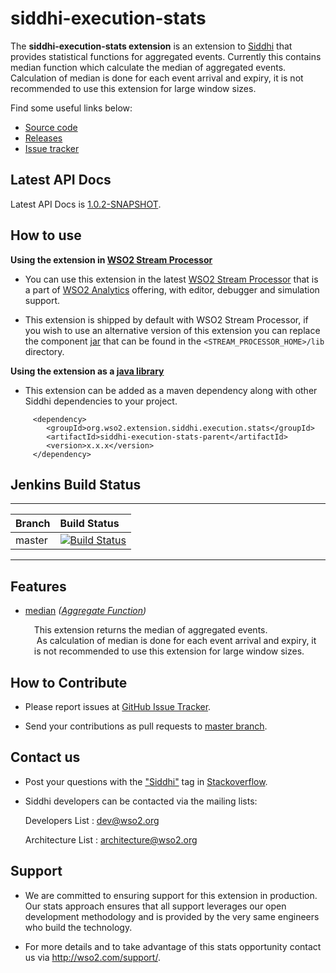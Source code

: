 siddhi-execution-stats
======================================

The **siddhi-execution-stats extension** is an extension to <a target="_blank" href="https://wso2.github.io/siddhi">Siddhi</a> that provides statistical functions for aggregated events. Currently this contains median 
function which calculate the median of aggregated events. Calculation of median is done for  each event arrival and expiry, it is not recommended to use this extension for large window sizes.

Find some useful links below:

* <a target="_blank" href="https://github.com/wso2-extensions/siddhi-execution-stats">Source code</a>
* <a target="_blank" href="https://github.com/wso2-extensions/siddhi-execution-stats/releases">Releases</a>
* <a target="_blank" href="https://github.com/wso2-extensions/siddhi-execution-stats/issues">Issue tracker</a>

## Latest API Docs 

Latest API Docs is <a target="_blank" href="https://wso2-extensions.github.io/siddhi-execution-stats/api/1.0.2-SNAPSHOT">1.0.2-SNAPSHOT</a>.

## How to use 

**Using the extension in <a target="_blank" href="https://github.com/wso2/product-sp">WSO2 Stream Processor</a>**

* You can use this extension in the latest <a target="_blank" href="https://github.com/wso2/product-sp/releases">WSO2 Stream Processor</a> that is a part of <a target="_blank" href="http://wso2.com/analytics?utm_source=gitanalytics&utm_campaign=gitanalytics_Jul17">WSO2 Analytics</a> offering, with editor, debugger and simulation support. 

* This extension is shipped by default with WSO2 Stream Processor, if you wish to use an alternative version of this extension you can replace the component <a target="_blank" href="https://github.com/wso2-extensions/siddhi-execution-stats/releases">jar</a> that can be found in the `<STREAM_PROCESSOR_HOME>/lib` directory.

**Using the extension as a <a target="_blank" href="https://wso2.github.io/siddhi/documentation/running-as-a-java-library">java library</a>**

* This extension can be added as a maven dependency along with other Siddhi dependencies to your project.

```
     <dependency>
        <groupId>org.wso2.extension.siddhi.execution.stats</groupId>
        <artifactId>siddhi-execution-stats-parent</artifactId>
        <version>x.x.x</version>
     </dependency>
```

## Jenkins Build Status

---

|  Branch | Build Status |
| :------ |:------------ | 
| master  | [![Build Status](https://wso2.org/jenkins/view/All%20Builds/job/siddhi/job/siddhi-execution-stats/badge/icon)](https://wso2.org/jenkins/view/All%20Builds/job/siddhi/job/siddhi-execution-stats/) |

---

## Features

* <a target="_blank" href="https://wso2-extensions.github.io/siddhi-execution-stats/api/1.0.2-SNAPSHOT/#median-aggregate-function">median</a> *(<a target="_blank" href="https://wso2.github.io/siddhi/documentation/siddhi-4.0/#aggregate-functions">Aggregate Function</a>)*<br><div style="padding-left: 1em;"><p>This extension returns the median of aggregated events.<br>&nbsp;As calculation of median is done for each event arrival and expiry, it is not recommended to use this extension for large window sizes. </p></div>

## How to Contribute
 
  * Please report issues at <a target="_blank" href="https://github.com/wso2-extensions/siddhi-execution-stats/issues">GitHub Issue Tracker</a>.
  
  * Send your contributions as pull requests to <a target="_blank" href="https://github.com/wso2-extensions/siddhi-execution-stats/tree/master">master branch</a>. 
 
## Contact us 

 * Post your questions with the <a target="_blank" href="http://stackoverflow.com/search?q=siddhi">"Siddhi"</a> tag in <a target="_blank" href="http://stackoverflow.com/search?q=siddhi">Stackoverflow</a>. 
 
 * Siddhi developers can be contacted via the mailing lists:
 
    Developers List   : [dev@wso2.org](mailto:dev@wso2.org)
    
    Architecture List : [architecture@wso2.org](mailto:architecture@wso2.org)
 
## Support 

* We are committed to ensuring support for this extension in production. Our stats approach ensures that all support leverages our open development methodology and is provided by the very same engineers who build the technology. 

* For more details and to take advantage of this stats opportunity contact us via <a target="_blank" href="http://wso2.com/support?utm_source=gitanalytics&utm_campaign=gitanalytics_Jul17">http://wso2.com/support/</a>. 
